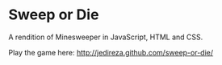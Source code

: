 Sweep or Die
============

A rendition of Minesweeper in JavaScript, HTML and CSS.

Play the game here: http://jedireza.github.com/sweep-or-die/